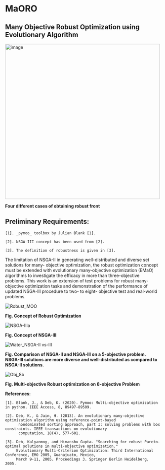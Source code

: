 # MaORO
## Many Objective Robust Optimization using Evolutionary Algorithm

<img src="https://github.com/deepanshuIITM/MaORO/assets/137225940/a0998f23-9433-4f1a-8090-0f1fb0e6a840" alt="image" width="500" height="500">

**Four different cases of obtaining robust front**

## Preliminary Requirements:

    [1]. _pymoo_ toolbox by Julian Blank [1].

    [2]. NSGA-III concept has been used from [2].

    [3]. The definition of robustness is given in [3].

The limitation of NSGA-II in generating well-distributed and diverse set solutions for many-
objective optimization, the robust optimization concept must be extended with evolutionary 
many-objective optimization (EMaO) algorithms to investigate the efficacy in more than 
three-objective problems. This work is an extension of test problems for robust many-objective 
optimization tasks and demonstration of the performance of updated NSGA-III procedure to two- to eight-
objective test and real-world problems.

![Robust_MOO](https://github.com/deepanshuIITM/MaORO/assets/137225940/14c13226-30b6-4c55-845e-eb8b7f47e61d) 

**Fig. Concept of Robust Optimization**

![NSGA-IIIa](https://github.com/deepanshuIITM/MaORO/assets/137225940/ce2cb865-18d7-4a39-9a8e-f3a444252416)

**Fig. Concept of NSGA-III**

![Water_NSGA-II vs-III](https://github.com/deepanshuIITM/MaORO/assets/137225940/a8f1b3bb-2862-4183-aa1a-8be4a3605391)

**Fig. Comparison of NSGA-II and NSGA-III on a 5-objective problem. NSGA-III solutions are more diverse and well-distributed as compared to NSGA-II solutions.**

![Obj_8b](https://github.com/deepanshuIITM/MaORO/assets/137225940/9a673224-0588-4892-9e0c-35d68cd2dd6b)

**Fig. Multi-objective Robust optimization on 8-objective Problem**

**References:**

    [1]. Blank, J., & Deb, K. (2020). Pymoo: Multi-objective optimization in python. IEEE Access, 8, 89497-89509.

    [2]. Deb, K., & Jain, H. (2013). An evolutionary many-objective optimization algorithm using reference-point-based 
          nondominated sorting approach, part I: solving problems with box constraints. IEEE transactions on evolutionary 
          computation, 18(4), 577-601.

    [3]. Deb, Kalyanmoy, and Himanshu Gupta. "Searching for robust Pareto-optimal solutions in multi-objective optimization."
         Evolutionary Multi-Criterion Optimization: Third International Conference, EMO 2005, Guanajuato, Mexico, 
         March 9-11, 2005. Proceedings 3. Springer Berlin Heidelberg, 2005.


